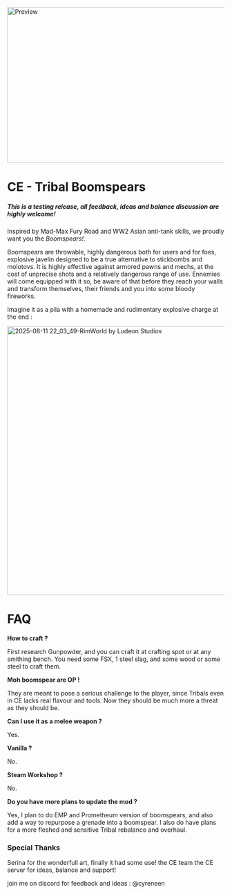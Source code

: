 <img width="640" height="360" alt="Preview" src="https://github.com/user-attachments/assets/639debad-2b37-4bc5-9119-48ec0e14730b" />

# CE - Tribal Boomspears

##### *This is a testing release, all feedback, ideas and balance discussion are highly welcome!*

Inspired by Mad-Max Fury Road and WW2 Asian anti-tank skills, we proudly want you the *Boomspears!*. 

Boomspears are throwable, highly dangerous both for users and for foes, explosive javelin designed to be a true alternative to stickbombs and molotovs. 
It is highly effective against armored pawns and mechs, at the cost of unprecise shots and a relatively dangerous range of use. 
Ennemies will come equipped with it so, be aware of that before they reach your walls and transform themselves, their friends and you into some bloody fireworks.

Imagine it as a pila with a homemade and rudimentary explosive charge at the end :

<img width="1183" height="621" alt="2025-08-11 22_03_49-RimWorld by Ludeon Studios" src="https://github.com/user-attachments/assets/ede033fa-d1ba-4eff-b2f7-4f7adef3756a" />


# FAQ 

**How to craft ?**

First research Gunpowder, and you can craft it at crafting spot or at any smithing bench.
You need some FSX, 1 steel slag, and some wood or some steel to craft them.

**Moh boomspear are OP !**

They are meant to pose a serious challenge to the player, since Tribals even in CE lacks real flavour and tools. Now they should be much more a threat as they should be.

**Can I use it as a melee weapon ?**

Yes.

**Vanilla ?**

No.

**Steam Workshop ?**

No.

**Do you have more plans to update the mod ?**

Yes, I plan to do EMP and Prometheum version of boomspears, and also add a way to repurpose a grenade into a boomspear.
I also do have plans for a more fleshed and sensitive Tribal rebalance and overhaul.

### Special Thanks

Serina for the wonderfull art, finally it had some use!
the CE team
the CE server for ideas, balance and support!

join me on discord for feedback and ideas : @cyreneen
